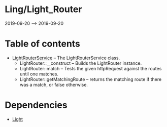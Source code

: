 Ling/Light_Router
================
2019-09-20 --> 2019-09-20




Table of contents
===========

- [LightRouterService](https://github.com/lingtalfi/Light_Router/blob/master/doc/api/Ling/Light_Router/Service/LightRouterService.md) &ndash; The LightRouterService class.
    - LightRouter::__construct &ndash; Builds the LightRouter instance.
    - LightRouter::match &ndash; Tests the given httpRequest against the routes until one matches.
    - LightRouter::getMatchingRoute &ndash; returns the matching route if there was a match, or false otherwise.


Dependencies
============
- [Light](https://github.com/lingtalfi/Light)


